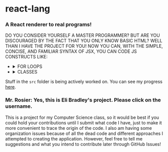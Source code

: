 # react-lang
### A React renderer to real programs!

DO YOU CONSIDER YOURSELF A MASTER PROGRAMMER? BUT ARE YOU DISCOURAGED BY THE FACT THAT YOU ONLY KNOW BASIC HTML? WELL THAN I HAVE THE PROJECT FOR YOU! NOW YOU CAN, WITH THE SIMPLE, CONCISE, AND FAMILIAR SYNTAX OF JSX, YOU CAN CODE JS CONSTRUCTS LIKE:

-   <details>
    <summary>FOR LOOPS</summary>

    ```jsx
    <for init={
        <variableDeclaration>
            <variableDeclarator>
                <identifier>i</identifier>
                {0}
            </variableDeclarator>
        </variableDeclaration>
    }

    test={
        <binary operator="<=">
            <identifier>i</identifier>
            {10}
        </binary>
    }

    update={
        <update operator="++" prefix={false}>
            <identifier>i</identifier>
        </update>
    }>
        <expressionStatement>
            <call>
                <identifier>sayHello</identifier>
            </call>
        </expressionStatement>
    </for>
    ```

    COMPILES DOWN TO

    ```js
    for (let i = 0; i <= 10; i++) sayHello();
    ```
    </details>
-   <details>
    <summary>CLASSES</summary>

    ```jsx
    <classDeclaration id={<identifier>Greeter</identifier>} superClass={<identifier>AbstractGreeter</identifier>}>
        <decorator>
            <identifier>
                greetable
            </identifier>
        </decorator>
        <classBody>
            <classMethod id={<identifier>constructor</identifier>} generator={true} kind="constructor" params={
                [
                    <arrayPattern>
                        <identifier>hello</identifier>
                        <identifier>world</identifier>
                        <identifier>object</identifier>
                    </arrayPattern>
                ]
            }>
                <decorator>
                    <identifier>
                        greetable
                    </identifier>
                </decorator>
                <identifier>constructor</identifier>
                <block>
                    <debugger />
                </block>
            </classMethod>
            <classMethod id={<identifier>helloWorld</identifier>} computed={true} static={true} async={true} kind="get" params={
                [
                    <arrayPattern>
                        <identifier>hello</identifier>
                        <identifier>world</identifier>
                        <identifier>object</identifier>
                    </arrayPattern>
                ]
            }>
                <decorator>
                    <identifier>
                        greetable
                    </identifier>
                </decorator>
                <identifier>helloWorld</identifier>
                <block>
                    <debugger />
                </block>
            </classMethod>
            <classProperty static={true} computed={true}>
                <identifier>hello</identifier>
                <identifier>world</identifier>
            </classProperty>
        </classBody>
    </classDeclaration>
    ```

    COMPILES DOWN TO

    ```js
    @greetable
    class Greeter extends AbstractGreeter {
      @greetable
      *constructor([hello, world, object]) {
        debugger;
      }

      @greetable
      static get async [helloWorld]([hello, world, object]) {
        debugger;
      }

      static [hello] = world;
    }
    ```
    </details>

Stuff in the `src` folder is being actively worked on. You can see my progress [here](./spec.md).

### Mr. Rosier: Yes, this is Eli Bradley's project. Please click on the username.

This is a project for my Computer Science class, so it would be best if you could hold your contributions until I submit what code I have, just to make it more convenient to trace the origin of the code. I also am having some organization issues because of all the dead code and different approaches I attempted to creating the application. However, feel free to tell me suggestions and what you intend to contribute later through GitHub Issues!
